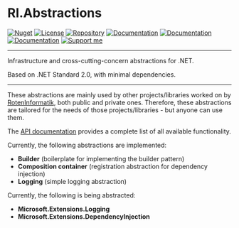 # RI.Abstractions

[![Nuget](https://img.shields.io/nuget/v/RI.Abstractions.Common)](https://www.nuget.org/packages/RI.Abstractions.Common/) [![License](https://img.shields.io/github/license/RotenInformatik/AbstractionsDotNet)](LICENSE) [![Repository](https://img.shields.io/badge/repo-AbstractionsDotNet-lightgrey)](https://github.com/RotenInformatik/AbstractionsDotNet) [![Documentation](https://img.shields.io/badge/docs-Readme-yellowgreen)](README.md) [![Documentation](https://img.shields.io/badge/docs-History-yellowgreen)](HISTORY.md) [![Documentation](https://img.shields.io/badge/docs-API-yellowgreen)](https://roteninformatik.github.io/AbstractionsDotNet/api/) [![Support me](https://img.shields.io/badge/support%20me-Ko--fi-ff69b4?logo=Ko-fi)](https://ko-fi.com/andreasroten)

---

Infrastructure and cross-cutting-concern abstractions for .NET.

Based on .NET Standard 2.0, with minimal dependencies.

---

These abstractions are mainly used by other projects/libraries worked on by [RotenInformatik](https://github.com/RotenInformatik/), both public and private ones. Therefore, these abstractions are tailored for the needs of those projects/libraries - but anyone can use them.

The [API documentation](https://roteninformatik.github.io/AbstractionsDotNet/api/) provides a complete list of all available functionality.

Currently, the following abstractions are implemented:

* **Builder** (boilerplate for implementing the builder pattern)
* **Composition container** (registration abstraction for dependency injection)
* **Logging** (simple logging abstraction)

Currently, the following is being abstracted:

* **Microsoft.Extensions.Logging**
* **Microsoft.Extensions.DependencyInjection**
